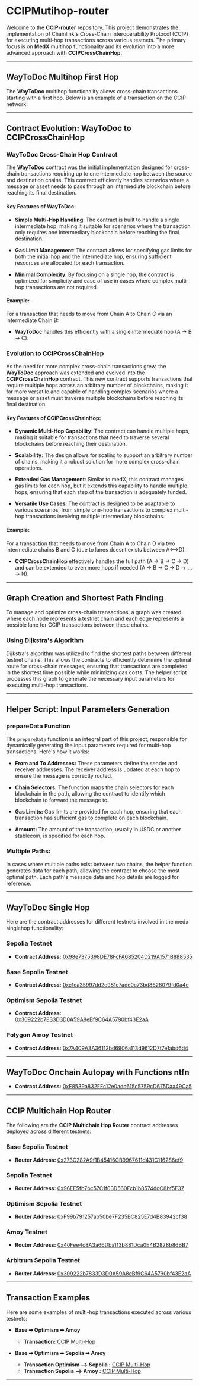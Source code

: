 # **CCIPMutihop-router**

Welcome to the **CCIP-router** repository. This project demonstrates the implementation of Chainlink's Cross-Chain Interoperability Protocol (CCIP) for executing multi-hop transactions across various testnets. The primary focus is on **MedX** multihop functionality and its evolution into a more advanced approach with **CCIPCrossChainHop**.

---

## **WayToDoc Multihop First Hop**

The **WayToDoc** multihop functionality allows cross-chain transactions starting with a first hop. Below is an example of a transaction on the CCIP network:

---

## **Contract Evolution: WayToDoc to CCIPCrossChainHop**

### **WayToDoc Cross-Chain Hop Contract**

The **WayToDoc** contract was the initial implementation designed for cross-chain transactions requiring up to one intermediate hop between the source and destination chains. This contract efficiently handles scenarios where a message or asset needs to pass through an intermediate blockchain before reaching its final destination.

#### **Key Features of WayToDoc:**

- **Simple Multi-Hop Handling**: The contract is built to handle a single intermediate hop, making it suitable for scenarios where the transaction only requires one intermediary blockchain before reaching the final destination.

- **Gas Limit Management**: The contract allows for specifying gas limits for both the initial hop and the intermediate hop, ensuring sufficient resources are allocated for each transaction.

- **Minimal Complexity**: By focusing on a single hop, the contract is optimized for simplicity and ease of use in cases where complex multi-hop transactions are not required.

#### **Example:**
For a transaction that needs to move from Chain A to Chain C via an intermediate Chain B:
- **WayToDoc** handles this efficiently with a single intermediate hop (A -> B -> C).

### **Evolution to CCIPCrossChainHop**

As the need for more complex cross-chain transactions grew, the **WayToDoc** approach was extended and evolved into the **CCIPCrossChainHop** contract. This new contract supports transactions that require multiple hops across an arbitrary number of blockchains, making it far more versatile and capable of handling complex scenarios where a message or asset must traverse multiple blockchains before reaching its final destination.

#### **Key Features of CCIPCrossChainHop:**

- **Dynamic Multi-Hop Capability**: The contract can handle multiple hops, making it suitable for transactions that need to traverse several blockchains before reaching their destination.

- **Scalability**: The design allows for scaling to support an arbitrary number of chains, making it a robust solution for more complex cross-chain operations.

- **Extended Gas Management**: Similar to medX, this contract manages gas limits for each hop, but it extends this capability to handle multiple hops, ensuring that each step of the transaction is adequately funded.

- **Versatile Use Cases**: The contract is designed to be adaptable to various scenarios, from simple one-hop transactions to complex multi-hop transactions involving multiple intermediary blockchains.

#### **Example:**
For a transaction that needs to move from Chain A to Chain D via two intermediate chains B and C (due to lanes doesnt exists between A<-->D):
- **CCIPCrossChainHop** effectively handles the full path (A -> B -> C -> D) and can be extended to even more hops if needed (A -> B -> C -> D -> … -> N).

---

## **Graph Creation and Shortest Path Finding**

To manage and optimize cross-chain transactions, a graph was created where each node represents a testnet chain and each edge represents a possible lane for CCIP transactions between these chains. 

### **Using Dijkstra's Algorithm**

Dijkstra's algorithm was utilized to find the shortest paths between different testnet chains. This allows the contracts to efficiently determine the optimal route for cross-chain messages, ensuring that transactions are completed in the shortest time possible while minimizing gas costs. The helper script processes this graph to generate the necessary input parameters for executing multi-hop transactions.

---

## **Helper Script: Input Parameters Generation**

### **prepareData Function**

The `prepareData` function is an integral part of this project, responsible for dynamically generating the input parameters required for multi-hop transactions. Here's how it works:

- **From and To Addresses:** These parameters define the sender and receiver addresses. The receiver address is updated at each hop to ensure the message is correctly routed.

- **Chain Selectors:** The function maps the chain selectors for each blockchain in the path, allowing the contract to identify which blockchain to forward the message to.

- **Gas Limits:** Gas limits are provided for each hop, ensuring that each transaction has sufficient gas to complete on each blockchain.

- **Amount:** The amount of the transaction, usually in USDC or another stablecoin, is specified for each hop.

### **Multiple Paths:**

In cases where multiple paths exist between two chains, the helper function generates data for each path, allowing the contract to choose the most optimal path. Each path's message data and hop details are logged for reference.

---

## **WayToDoc Single Hop**

Here are the contract addresses for different testnets involved in the medx singlehop functionality:

### **Sepolia Testnet**
- **Contract Address:** [0x98e7375398DE78FcFA685204D219A1571B888535](https://sepolia.etherscan.io/address/0x98e7375398DE78FcFA685204D219A1571B888535)

### **Base Sepolia Testnet**
- **Contract Address:** [0xc1ca35997dd2c981c7ade0c73bd8628079fd0a4e](https://sepolia.basescan.org/address/0xc1ca35997dd2c981c7ade0c73bd8628079fd0a4e)

### **Optimism Sepolia Testnet**
- **Contract Address:** [0x309222b7833D3D0A59A8eBf9C64A5790bf43E2aA](https://sepolia-optimism.etherscan.io/address/0x309222b7833D3D0A59A8eBf9C64A5790bf43E2aA)

### **Polygon Amoy Testnet**
- **Contract Address:** [0x7A409A3A36112bd6906a113d9612D7f7e1abd6d4](https://amoy.polygonscan.com/address/0x7A409A3A36112bd6906a113d9612D7f7e1abd6d4)

---

## **WayToDoc Onchain Autopay with Functions ntfn**

- **Contract Address:** [0xF8539a832FFc12e0adc615c5759cD675Daa49Ca5](https://sepolia.basescan.org/address/0xF8539a832FFc12e0adc615c5759cD675Daa49Ca5)

---

## **CCIP Multichain Hop Router**

The following are the **CCIP Multichain Hop Router** contract addresses deployed across different testnets:

### **Base Sepolia Testnet**
- **Router Address:** [0x273C282A9f1B45416CB9967611d431C116286ef9](https://sepolia.basescan.org/address/0x273C282A9f1B45416CB9967611d431C116286ef9#code)

### **Sepolia Testnet**
- **Router Address:** [0x96EE5fb7bc57C1f03D560Fcb1b8574ddC8bf5F37](https://sepolia.etherscan.io/address/0x96EE5fb7bc57C1f03D560Fcb1b8574ddC8bf5F37)

### **Optimism Sepolia Testnet**
- **Router Address:** [0xF99b791257ab50be7F235BC825E7d4B83942cf38](https://sepolia-optimism.etherscan.io/address/0xF99b791257ab50be7F235BC825E7d4B83942cf38)

### **Amoy Testnet**
- **Router Address:** [0x40Fee4c8A3a66Dba113b881Dca0E4B2828b86BB7](https://amoy.polygonscan.com/address/0x40Fee4c8A3a66Dba113b881Dca0E4B2828b86BB7)

### **Arbitrum Sepolia Testnet**
- **Router Address:** [0x309222b7833D3D0A59A8eBf9C64A5790bf43E2aA](https://sepolia.arbiscan.io/address/0x309222b7833D3D0A59A8eBf9C64A5790bf43E2aA)

---

## **Transaction Examples**

Here are some examples of multi-hop transactions executed across various testnets:

- **Base ➡ Optimism ➡ Amoy**
  - **Transaction:** [CCIP Multi-Hop](https://ccip.chain.link/tx/0xe6e1effa58c4d081159a3fa2d567d52364218f1b748a696adac6ff16732ae02b)

- **Base ➡ Optimism ➡ Sepolia ➡ Amoy**
  - **Transaction Optimism --> Sepolia :** [CCIP Multi-Hop](https://ccip.chain.link/tx/0x1213cfb14f128a2a0468b0b848e9dacb2e8a359364a8b9d16666f7d2a8dc6f53)
  - **Transaction Sepolia --> Amoy :** [CCIP Multi-Hop](https://ccip.chain.link/tx/0xd24a66d5ed53a4bada1fe4bc8a31a22a7867220e8cc652e885834da0fe304bfe)
---
